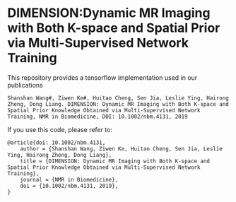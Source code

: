 # DIMENSION:Dynamic MR Imaging with Both K-space and Spatial Prior via Multi-Supervised Network Training

This repository provides a tensorflow implementation used in our publications 

```
Shanshan Wang#, Ziwen Ke#, Huitao Cheng, Sen Jia, Leslie Ying, Hairong Zheng, Dong Liang. DIMENSION: Dynamic MR Imaging with Both K-space and Spatial Prior Knowledge Obtained via Multi-Supervised Network Training, NMR in Biomedicine, DOI: 10.1002/nbm.4131, 2019
```

If you use this code, please refer to: 

```
@article{doi: 10.1002/nbm.4131,
    author = {Shanshan Wang, Ziwen Ke, Huitao Cheng, Sen Jia, Leslie Ying, Hairong Zheng, Dong Liang},
    title = {DIMENSION: Dynamic MR Imaging with Both K-space and Spatial Prior Knowledge Obtained via Multi-Supervised Network Training},
    journal = {NMR in Biomedicine},
    doi = {10.1002/nbm.4131, 2019},
}
```

